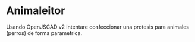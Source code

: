 # Animaleitor
Usando OpenJSCAD v2 intentare confeccionar una protesis para animales (perros) de forma parametrica.